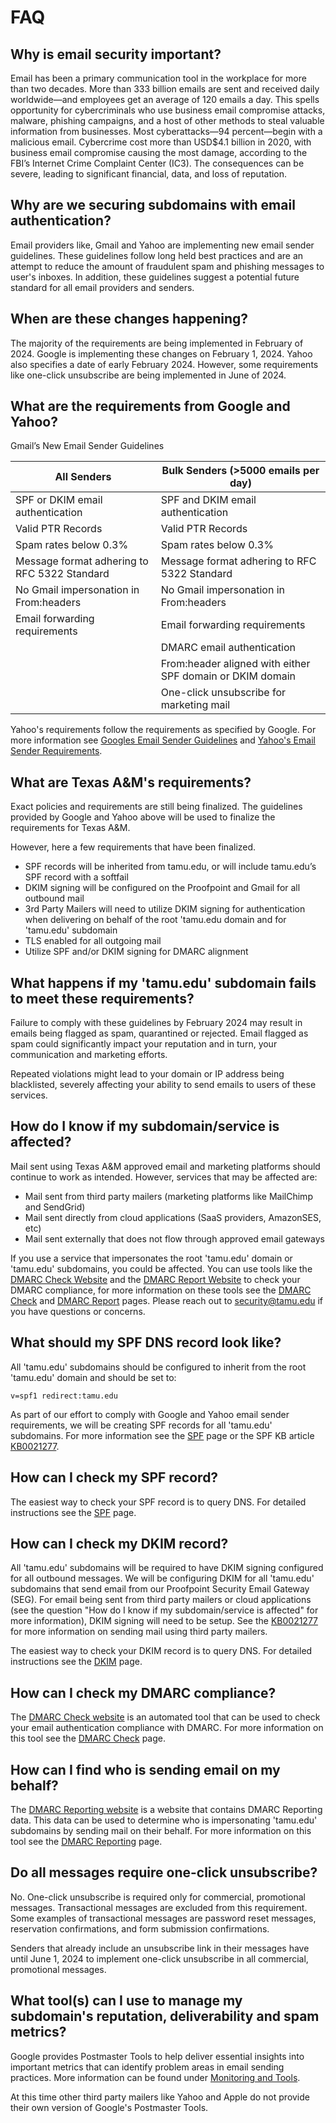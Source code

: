 # FAQ

## Why is email security important?

Email has been a primary communication tool in the workplace for more than two decades. More than 333 billion emails are sent and received daily worldwide—and employees get an average of 120 emails a day. This spells opportunity for cybercriminals who use business email compromise attacks, malware, phishing campaigns, and a host of other methods to steal valuable information from businesses. Most cyberattacks—94 percent—begin with a malicious email. Cybercrime cost more than USD$4.1 billion in 2020, with business email compromise causing the most damage, according to the FBI’s Internet Crime Complaint Center (IC3). The consequences can be severe, leading to significant financial, data, and loss of reputation.

## Why are we securing subdomains with email authentication?

Email providers like, Gmail and Yahoo are implementing new email sender guidelines.  These guidelines follow long held best practices and are an attempt to reduce the amount of fraudulent spam and phishing messages to user's inboxes.  In addition, these guidelines suggest a potential future standard for all email providers and senders.

## When are these changes happening?

The majority of the requirements are being implemented in February of 2024.  Google is implementing these changes on February 1, 2024.  Yahoo also specifies a date of early February 2024.  However, some requirements like one-click unsubscribe are being implemented in June of 2024.

## What are the requirements from Google and Yahoo?

Gmail’s New Email Sender Guidelines

|All Senders|Bulk Senders (>5000 emails per day)|
|-----|-----|
|SPF or DKIM email authentication|SPF and DKIM email authentication|
|Valid PTR Records|Valid PTR Records|
|Spam rates below 0.3%|Spam rates below 0.3%|
|Message format adhering to RFC 5322 Standard|Message format adhering to RFC 5322 Standard|
|No Gmail impersonation in From:headers|No Gmail impersonation in From:headers|
|Email forwarding requirements|Email forwarding requirements|
||DMARC email authentication|
||From:header aligned with either SPF domain or DKIM domain|
||One-click unsubscribe for marketing mail|

Yahoo's requirements follow the requirements as specified by Google.  For more information see [Googles Email Sender Guidelines](https://support.google.com/mail/answer/81126?sjid=8436365022205706809-NC) and [Yahoo's Email Sender Requirements](https://senders.yahooinc.com/best-practices/).

## What are Texas A&M's requirements?

Exact policies and requirements are still being finalized.  The guidelines provided by Google and Yahoo above will be used to finalize the requirements for Texas A&M.

However, here a few requirements that have been finalized.

- SPF records will be inherited from tamu.edu, or will include tamu.edu’s SPF record with a softfail
- DKIM signing will be configured on the Proofpoint and Gmail for all outbound mail
- 3rd Party Mailers will need to utilize DKIM signing for authentication when delivering on behalf of the root 'tamu.edu domain and for 'tamu.edu' subdomain
- TLS enabled for all outgoing mail
- Utilize SPF and/or DKIM signing for DMARC alignment

## What happens if my 'tamu.edu' subdomain fails to meet these requirements?

Failure to comply with these guidelines by February 2024 may result in emails being flagged as spam, quarantined or rejected. Email flagged as spam could significantly impact your reputation and in turn, your communication and marketing efforts.

Repeated violations might lead to your domain or IP address being blacklisted, severely affecting your ability to send emails to users of these services.

## How do I know if my subdomain/service is affected?

Mail sent using Texas A&M approved email and marketing platforms should continue to work as intended.  However, services that may be affected are:

- Mail sent from third party mailers (marketing platforms like MailChimp and SendGrid)
- Mail sent directly from cloud applications (SaaS providers, AmazonSES, etc)
- Mail sent externally that does not flow through approved email gateways

If you use a service that impersonates the root 'tamu.edu' domain or 'tamu.edu' subdomains, you could be affected.  You can use tools like the [DMARC Check Website](https://dmarc-check.itsec.tamu.edu) and the [DMARC Report Website](https://dmarc-report.kb.us-central1.gcp.cloud.es.io:9243/) to check your DMARC compliance, for more information on these tools see the [DMARC Check](./checker.md) and [DMARC Report](./reporting.md) pages.  Please reach out to [security@tamu.edu](mailto:security@tamu.edu) if you have questions or concerns.

## What should my SPF DNS record look like?

All 'tamu.edu' subdomains should be configured to inherit from the root 'tamu.edu' domain and should be set to:

`v=spf1 redirect:tamu.edu`

As part of our effort to comply with Google and Yahoo email sender requirements, we will be creating SPF records for all 'tamu.edu' subdomains.  For more information see the [SPF](./spf.md) page or the SPF KB article [KB0021277](https://itselfservice.tamu.edu/tamucs?id=tamucs_kb_article&sys_id=KB0021277).

## How can I check my SPF record?

The easiest way to check your SPF record is to query DNS.  For detailed instructions see the [SPF](./spf.md) page.

## How can I check my DKIM record?

All 'tamu.edu' subdomains will be required to have DKIM signing configured for all outbound messages.  We will be configuring DKIM for all 'tamu.edu' subdomains that send email from our Proofpoint Security Email Gateway (SEG).  For email being sent from third party mailers or cloud applications (see the question "How do I know if my subdomain/service is affected" for more information), DKIM signing will need to be setup. See the [KB0021277](https://itselfservice.tamu.edu/tamucs?id=tamucs_kb_article&sys_id=KB0021277) for more information on sending mail using third party mailers.

The easiest way to check your DKIM record is to query DNS.  For detailed instructions see the [DKIM](./dkim.md) page.

## How can I check my DMARC compliance?

The [DMARC Check website](https://dmarc-check.itsec.tamu.edu) is an automated tool that can be used to check your email authentication compliance with DMARC.  For more information on this tool see the [DMARC Check](./checker.md) page.

## How can I find who is sending email on my behalf?

The [DMARC Reporting website](https://dmarc-report.kb.us-central1.gcp.cloud.es.io:9243/) is a website that contains DMARC Reporting data.  This data can be used to determine who is impersonating 'tamu.edu' subdomains by sending mail on their behalf.  For more information on this tool see the [DMARC Reporting](./reporting.md) page.

## Do all messages require one-click unsubscribe?

No. One-click unsubscribe is required only for commercial, promotional messages. Transactional messages are excluded from this requirement. Some examples of transactional messages are password reset messages, reservation confirmations, and form submission confirmations.

Senders that already include an unsubscribe link in their messages have until June 1, 2024 to implement one-click unsubscribe in all commercial, promotional messages.

## What tool(s) can I use to manage my subdomain's reputation, deliverability and spam metrics?

Google provides Postmaster Tools to help deliver essential insights into important metrics that can identify problem areas in email sending practices.  More information can be found under [Monitoring and Tools](./tools.md).

At this time other third party mailers like Yahoo and Apple do not provide their own version of Google's Postmaster Tools.
